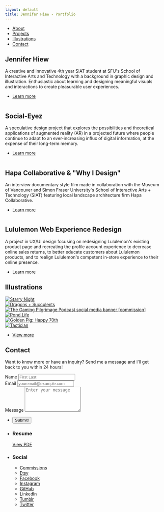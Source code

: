 ```yaml
---
layout: default
title: Jennifer Hiew - Portfolio
---
```


<!-- Sidebar -->
<section id="sidebar">
	<div class="inner">
		<nav>
			<ul>
				<li><a href="#intro">About</a></li>
				<li><a href="#one">Projects</a></li>
				<li><a href="#two">Illustrations</a></li>
				<li><a href="#three">Contact</a></li>
			</ul>
		</nav>
	</div>
</section>



<!-- Wrapper -->
<div id="wrapper">

<!-- Intro -->
<section id="intro" class="wrapper style1 fullscreen fade-up">
	<div class="inner">
		<h1>Jennifer Hiew</h1>
		<p>A creative and innovative 4th year SIAT student at SFU's School of Interactive Arts and Technology with a background 		in graphic design and illustration. Enthusiastic about learning and designing meaningful visuals and interactions to 			create pleasurable user experiences.</p>
		<ul class="actions">
			<li><a href="#one" class="button scrolly">Learn more</a></li>
		</ul>
	</div>
</section>



<!-- One -->
<section id="one" class="wrapper style2 spotlights">
	<section>
		<a href="social-eyez.html" class="image"><img src="images/project-thumbnails/SocialEyez.png" alt="" data-position="50% 50%" /></a>
		<div class="content">
			<div class="inner">
				<h2>Social-Eyez</h2>
				<p>A speculative design project that explores the possibilities and theoretical applications of augmented reality (AR) in a projected future where people continue to adapt to an ever-increasing influx of digital information, at the expense of their long-term memory.</p>
				<ul class="actions">
					<li><a href="social-eyez.html" class="button">Learn more</a></li>
				</ul>
			</div>
		</div>
	</section>
	<section>
		<a href="hapa.html" class="image"><img src="images/project-thumbnails/HAPA.png" alt="" data-position="50% 50%" /></a>
		<div class="content">
			<div class="inner">
				<h2>Hapa Collaborative & "Why I Design"</h2>
				<p> An interview documentary style film made in collaboration with the Museum of Vancouver and Simon Fraser University's School of Interactive Arts + Technology (SIAT) featuring local landscape architecture firm Hapa Collaborative.</p>
				<ul class="actions">
					<li><a href="hapa.html" class="button">Learn more</a></li>
				</ul>
			</div>
		</div>
	</section>
	<section>
		<a href="lululemon.html" class="image"><img src="images/project-thumbnails/lululemon.png" alt="" data-position="50% 50%" /></a>
		<div class="content">
			<div class="inner">
				<h2>Lululemon Web Experience Redesign</h2>
				<p>A project in UX/UI design focusing on redesigning Lululemon's existing product page and recreating the profile account experience to decrease online sales returns, to better educate customers about Lululemon products, and to realign Lululemon's competent in-store experience to their online presence.</p>
				<ul class="actions">
					<li><a href="lululemon.html" class="button">Learn more</a></li>
				</ul>
			</div>
		</div>
	</section>
</section>



<!-- Two -->
<div id="gallery">
<section id="two" class="wrapper style1 fade-up">
	<div class="inner">
		<h2>Illustrations</h2>
		<div class="row">
			<article class="4u 12u$(small) work-item">
				<a href="images/illustrations/umbreon_starrynight(700px).png" class="image fit thumb"><img src="images/illustration-thumbnails/umbreon_starrynight(500px).png" title="Starry Night" /></a>
			</article>
			<article class="4u 12u$(small) work-item">
				<a href="images/illustrations/dragon_succulents(700px).png" class="image fit thumb"><img src="images/illustration-thumbnails/dragon_succulents(500px).png" title="Dragons + Succulents" /></a>
			</article>
			<article class="4u 12u$(small) work-item">
				<a href="images/illustrations/commission_bannerbackgroundlogo(1500px).png" class="image fit thumb"><img src="images/illustration-thumbnails/commission_bannerbackgroundlogo(500px).png" title="The Gaming Pilgrimage Podcast social media banner [commission]" /></a>
			</article>
			<article class="4u 12u$(small) work-item">
				<a href="images/illustrations/pattern_pokemonpond(800px).png" class="image fit thumb"><img src="images/illustrations/pattern_pokemonpond(800px).png" title="Pond Life" /></a>
			</article>
			<article class="4u 12u$(small) work-item">
				<a href="images/illustrations/birthdaycard_plum70(600px).png" class="image fit thumb"><img src="images/illustration-thumbnails/birthdaycard_plum70(500px).png" title="Golden Pig: Happy 70th" /></a>
			</article>
			<article class="4u 12u$(small) work-item">
				<a href="images/illustrations/viri_tactician(800px).png" class="image fit thumb"><img src="images/illustration-thumbnails/viri_tactician(500px).png" title="Tactician" /></a>
			</article>
		</div>
		<ul class="actions">
			<li><a href="illustrations.html" class="button">View more</a></li>
		</ul>
	</div>
</section>
</div>



<!-- Three -->
<section id="three" class="wrapper style1 fade-up">
	<div class="inner">
		<h2>Contact</h2>
		<p>Want to know more or have an inquiry? Send me a message and I'll get back to you within 24 hours!</p>
		<div class="split style1">
			<section>
				<form method="post" action="https://formspree.io/jenhiew21@gmail.com"
      method="POST">
					<div class="field half first">
						<label for="name">Name</label>
						<input type="text" name="name" id="name" placeholder="First Last"/>
					</div>
					<div class="field half">
						<label for="email">Email</label>
						<input type="text" name="_replyto" id="email" placeholder="youremail@example.com"/>
					</div>
					<div class="field">
						<label for="message">Message</label>
						<textarea name="message" id="message" placeholder="Enter your message" rows="5"></textarea>
					</div>
					<ul class="actions">
						<li><input type="submit" value="Submit!" class="button submit" /></li>
					</ul>
				</form>
			</section>
			<section>
				<ul class="contact">
					<li>
						<h3>Resume</h3>
						<a href="https://drive.google.com/file/d/0B1bx4u1-L6aOYkROMDU5bVhWeG8/view">View PDF</a>
					</li>
					<li>
						<h3>Social</h3>
						<ul class="icons">
							<li><a href="https://sites.google.com/view/virize-commissions/home" class="fa-paint-brush"><span class="label">Commissions</span></a></li>
							<li><a href="https://www.etsy.com/ca/shop/Virize" class="fa-shopping-bag"><span class="label">Etsy</span></a></li>
							<li><a href="https://www.facebook.com/VirizeArt" class="fa-facebook"><span class="label">Facebook</span></a></li>
							<li><a href="https://www.instagram.com/virizeze" class="fa-instagram"><span class="label">Instagram</span></a></li>
							<li><a href="https://github.com/virize" class="fa-github"><span class="label">GitHub</span></a></li>
							<li><a href="https://www.linkedin.com/in/jenniferhiew" class="fa-linkedin"><span class="label">LinkedIn</span></a></li>
							<li><a href="http://virize.tumblr.com" class="fa-tumblr"><span class="label">Tumblr</span></a></li>
							<li><a href="https://twitter.com/virizeze" class="fa-twitter"><span class="label">Twitter</span></a></li>
						</ul>
					</li>
				</ul>
			</section>
		</div>
	</div>
</section>
